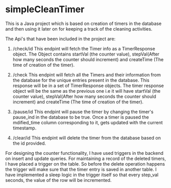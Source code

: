 # simpleCleanTimer
This is a Java project which is based on creation of timers in the database and then using it later on for keeping a track of the cleaning activities.

The Api's that have been included in the project are:
1) /check/id
This endpint will fetch the Timer info as a TimerResponse object. The Object contains startVal (the counter value), stepVal(After how many seconds the counter should increment) and createTime (The time of creation of the timer).

2) /check 
This endpint will fetch all the Timers and their information from the database for the unique entries present in the database.
This response will be in a set of TimerResponse objects. The timer response object will be the same as the previous one i.e it will have startVal (the counter value), stepVal(After how many seconds the counter should increment) and createTime (The time of creation of the timer).

3) /pause/id
This endpint will pause the timer by changing the timer's pause_ind in the database to be true.
Once a timer is paused the mdified_time column corresponding to it, gets updated with the current timestamp.

4) /clear/id
This endpint will delete the timer from the database based on the id provided.

For designing the counter functionality, I have used triggers in the backend on insert and update queries.
For maintaining a record of the deleted timers, I have placed a trigger on the table. So before the delete operation happens the trigger will make sure that the timer entry is saved in another table.
I have implemented a sleep logic in the trigger itself so that every step_val seconds, the value of the row will be incremented.
